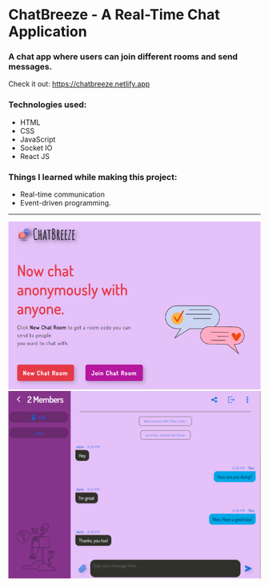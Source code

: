 # ChatBreeze - A Real-Time Chat Application

### A chat app where users can join different rooms and send messages.

Check it out: https://chatbreeze.netlify.app

### Technologies used:
- HTML
- CSS
- JavaScript
- Socket IO
- React JS

### Things I learned while making this project:
- Real-time communication
- Event-driven programming.

---

![Output 1](./src/assets/output1.png)
![Output 2](./src/assets/output2.png)
